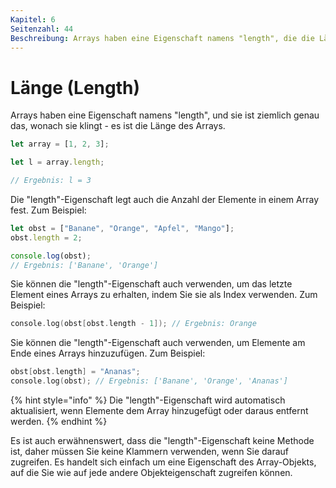 ```yaml
---
Kapitel: 6
Seitenzahl: 44
Beschreibung: Arrays haben eine Eigenschaft namens "length", die die Länge eines Arrays misst.
---
```

# Länge (Length)

Arrays haben eine Eigenschaft namens "length", und sie ist ziemlich genau das, wonach sie klingt - es ist die Länge des Arrays.

```javascript
let array = [1, 2, 3];

let l = array.length;

// Ergebnis: l = 3
```

Die "length"-Eigenschaft legt auch die Anzahl der Elemente in einem Array fest. Zum Beispiel:

```javascript
let obst = ["Banane", "Orange", "Apfel", "Mango"];
obst.length = 2;

console.log(obst);
// Ergebnis: ['Banane', 'Orange']
```

Sie können die "length"-Eigenschaft auch verwenden, um das letzte Element eines Arrays zu erhalten, indem Sie sie als Index verwenden. Zum Beispiel:

```c
console.log(obst[obst.length - 1]); // Ergebnis: Orange
```

Sie können die "length"-Eigenschaft auch verwenden, um Elemente am Ende eines Arrays hinzuzufügen. Zum Beispiel:

```c
obst[obst.length] = "Ananas";
console.log(obst); // Ergebnis: ['Banane', 'Orange', 'Ananas']
```

{% hint style="info" %}
Die "length"-Eigenschaft wird automatisch aktualisiert, wenn Elemente dem Array hinzugefügt oder daraus entfernt werden.
{% endhint %}

Es ist auch erwähnenswert, dass die "length"-Eigenschaft keine Methode ist, daher müssen Sie keine Klammern verwenden, wenn Sie darauf zugreifen. Es handelt sich einfach um eine Eigenschaft des Array-Objekts, auf die Sie wie auf jede andere Objekteigenschaft zugreifen können.
